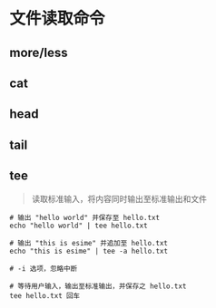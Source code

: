 # 文件读取命令

## more/less

## cat

## head

## tail

## tee

> 读取标准输入，将内容同时输出至标准输出和文件

```shell
# 输出 "hello world" 并保存至 hello.txt
echo "hello world" | tee hello.txt

# 输出 "this is esime" 并追加至 hello.txt
echo "this is esime" | tee -a hello.txt

# -i 选项，忽略中断

# 等待用户输入，输出至标准输出，并保存之 hello.txt
tee hello.txt 回车

```

